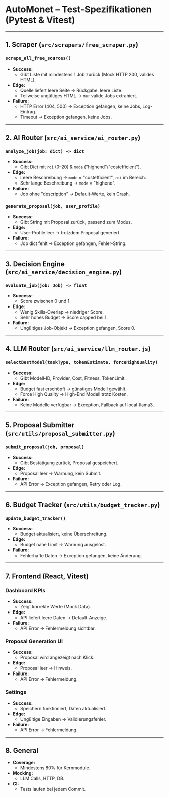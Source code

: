 # AutoMonet – Test-Spezifikationen (Pytest & Vitest)

---

## 1. Scraper (`src/scrapers/free_scraper.py`)

### `scrape_all_free_sources()`

- **Success:**  
  - Gibt Liste mit mindestens 1 Job zurück (Mock HTTP 200, valides HTML).  
- **Edge:**  
  - Quelle liefert leere Seite → Rückgabe: leere Liste.  
  - Teilweise ungültiges HTML → nur valide Jobs extrahiert.  
- **Failure:**  
  - HTTP Error (404, 500) → Exception gefangen, keine Jobs, Log-Eintrag.  
  - Timeout → Exception gefangen, keine Jobs.

---

## 2. AI Router (`src/ai_service/ai_router.py`)

### `analyze_job(job: dict) -> dict`

- **Success:**  
  - Gibt Dict mit `roi` (0–20) & `mode` ("highend"/"costefficient").  
- **Edge:**  
  - Leere Beschreibung → `mode` = "costefficient", `roi` im Bereich.  
  - Sehr lange Beschreibung → `mode` = "highend".  
- **Failure:**  
  - Job ohne "description" → Default-Werte, kein Crash.

### `generate_proposal(job, user_profile)`

- **Success:**  
  - Gibt String mit Proposal zurück, passend zum Modus.  
- **Edge:**  
  - User-Profile leer → trotzdem Proposal generiert.  
- **Failure:**  
  - Job dict fehlt → Exception gefangen, Fehler-String.

---

## 3. Decision Engine (`src/ai_service/decision_engine.py`)

### `evaluate_job(job: Job) -> float`

- **Success:**  
  - Score zwischen 0 und 1.  
- **Edge:**  
  - Wenig Skills-Overlap → niedriger Score.  
  - Sehr hohes Budget → Score capped bei 1.  
- **Failure:**  
  - Ungültiges Job-Objekt → Exception gefangen, Score 0.

---

## 4. LLM Router (`src/ai_service/llm_router.js`)

### `selectBestModel(taskType, tokenEstimate, forceHighQuality)`

- **Success:**  
  - Gibt Modell-ID, Provider, Cost, Fitness, TokenLimit.  
- **Edge:**  
  - Budget fast erschöpft → günstiges Modell gewählt.  
  - Force High Quality → High-End Modell trotz Kosten.  
- **Failure:**  
  - Keine Modelle verfügbar → Exception, Fallback auf local-llama3.

---

## 5. Proposal Submitter (`src/utils/proposal_submitter.py`)

### `submit_proposal(job, proposal)`

- **Success:**  
  - Gibt Bestätigung zurück, Proposal gespeichert.  
- **Edge:**  
  - Proposal leer → Warnung, kein Submit.  
- **Failure:**  
  - API Error → Exception gefangen, Retry oder Log.

---

## 6. Budget Tracker (`src/utils/budget_tracker.py`)

### `update_budget_tracker()`

- **Success:**  
  - Budget aktualisiert, keine Überschreitung.  
- **Edge:**  
  - Budget nahe Limit → Warnung ausgelöst.  
- **Failure:**  
  - Fehlerhafte Daten → Exception gefangen, keine Änderung.

---

## 7. Frontend (React, Vitest)

### Dashboard KPIs

- **Success:**  
  - Zeigt korrekte Werte (Mock Data).  
- **Edge:**  
  - API liefert leere Daten → Default-Anzeige.  
- **Failure:**  
  - API Error → Fehlermeldung sichtbar.

### Proposal Generation UI

- **Success:**  
  - Proposal wird angezeigt nach Klick.  
- **Edge:**  
  - Proposal leer → Hinweis.  
- **Failure:**  
  - API Error → Fehlermeldung.

### Settings

- **Success:**  
  - Speichern funktioniert, Daten aktualisiert.  
- **Edge:**  
  - Ungültige Eingaben → Validierungsfehler.  
- **Failure:**  
  - API Error → Fehlermeldung.

---

## 8. General

- **Coverage:**  
  - Mindestens 80% für Kernmodule.  
- **Mocking:**  
  - LLM Calls, HTTP, DB.  
- **CI:**  
  - Tests laufen bei jedem Commit.
